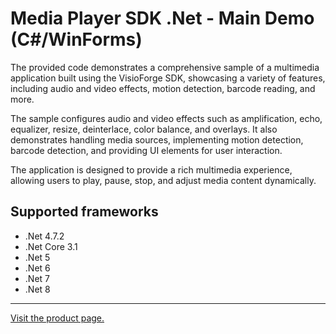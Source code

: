 ﻿# Media Player SDK .Net - Main Demo (C#/WinForms)

The provided code demonstrates a comprehensive sample of a multimedia application built using the VisioForge SDK, showcasing a variety of features, including audio and video effects, motion detection, barcode reading, and more.

The sample configures audio and video effects such as amplification, echo, equalizer, resize, deinterlace, color balance, and overlays. It also demonstrates handling media sources, implementing motion detection, barcode detection, and providing UI elements for user interaction.

The application is designed to provide a rich multimedia experience, allowing users to play, pause, stop, and adjust media content dynamically.

## Supported frameworks

* .Net 4.7.2
* .Net Core 3.1
* .Net 5
* .Net 6
* .Net 7
* .Net 8

---

[Visit the product page.](https://www.visioforge.com/media-player-sdk-net)
